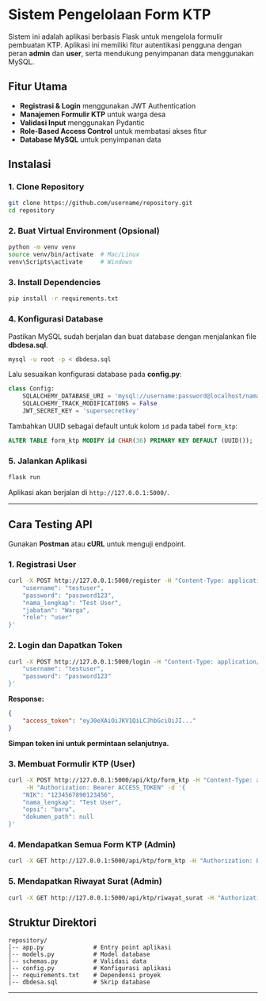 # Sistem Pengelolaan Form KTP

Sistem ini adalah aplikasi berbasis Flask untuk mengelola formulir pembuatan KTP. Aplikasi ini memiliki fitur autentikasi pengguna dengan peran **admin** dan **user**, serta mendukung penyimpanan data menggunakan MySQL.

## Fitur Utama

- **Registrasi & Login** menggunakan JWT Authentication
- **Manajemen Formulir KTP** untuk warga desa
- **Validasi Input** menggunakan Pydantic
- **Role-Based Access Control** untuk membatasi akses fitur
- **Database MySQL** untuk penyimpanan data

## Instalasi

### 1. Clone Repository

```sh
git clone https://github.com/username/repository.git
cd repository
```

### 2. Buat Virtual Environment (Opsional)

```sh
python -m venv venv
source venv/bin/activate  # Mac/Linux
venv\Scripts\activate     # Windows
```

### 3. Install Dependencies

```sh
pip install -r requirements.txt
```

### 4. Konfigurasi Database

Pastikan MySQL sudah berjalan dan buat database dengan menjalankan file **dbdesa.sql**.

```sh
mysql -u root -p < dbdesa.sql
```

Lalu sesuaikan konfigurasi database pada **config.py**:

```python
class Config:
    SQLALCHEMY_DATABASE_URI = 'mysql://username:password@localhost/nama_database'
    SQLALCHEMY_TRACK_MODIFICATIONS = False
    JWT_SECRET_KEY = 'supersecretkey'
```

Tambahkan UUID sebagai default untuk kolom `id` pada tabel `form_ktp`:

```sql
ALTER TABLE form_ktp MODIFY id CHAR(36) PRIMARY KEY DEFAULT (UUID());
```

### 5. Jalankan Aplikasi

```sh
flask run
```

Aplikasi akan berjalan di `http://127.0.0.1:5000/`.

---

## Cara Testing API

Gunakan **Postman** atau **cURL** untuk menguji endpoint.

### 1. Registrasi User

```sh
curl -X POST http://127.0.0.1:5000/register -H "Content-Type: application/json" -d '{
    "username": "testuser",
    "password": "password123",
    "nama_lengkap": "Test User",
    "jabatan": "Warga",
    "role": "user"
}'
```

### 2. Login dan Dapatkan Token

```sh
curl -X POST http://127.0.0.1:5000/login -H "Content-Type: application/json" -d '{
    "username": "testuser",
    "password": "password123"
}'
```

**Response:**

```json
{
    "access_token": "eyJ0eXAiOiJKV1QiLCJhbGciOiJI..."
}
```

**Simpan token ini untuk permintaan selanjutnya.**

### 3. Membuat Formulir KTP (User)

```sh
curl -X POST http://127.0.0.1:5000/api/ktp/form_ktp -H "Content-Type: application/json" \
     -H "Authorization: Bearer ACCESS_TOKEN" -d '{
    "NIK": "1234567890123456",
    "nama_lengkap": "Test User",
    "opsi": "baru",
    "dokumen_path": null
}'
```

### 4. Mendapatkan Semua Form KTP (Admin)

```sh
curl -X GET http://127.0.0.1:5000/api/ktp/form_ktp -H "Authorization: Bearer ACCESS_TOKEN"
```

### 5. Mendapatkan Riwayat Surat (Admin)

```sh
curl -X GET http://127.0.0.1:5000/api/ktp/riwayat_surat -H "Authorization: Bearer ACCESS_TOKEN"
```

## Struktur Direktori

```
repository/
│-- app.py              # Entry point aplikasi
│-- models.py           # Model database
│-- schemas.py          # Validasi data
│-- config.py           # Konfigurasi aplikasi
│-- requirements.txt    # Dependensi proyek
│-- dbdesa.sql          # Skrip database
```

---

